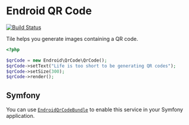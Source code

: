 Endroid QR Code
==============

[![Build Status](https://secure.travis-ci.org/endroid/QrCode.png)](http://travis-ci.org/endroid/QrCode)

Tile helps you generate images containing a QR code.

```php
<?php

$qrCode = new Endroid\QrCode\QrCode();
$qrCode->setText("Life is too short to be generating QR codes");
$qrCode->setSize(300);
$qrCode->render();
```

## Symfony

You can use [`EndroidQrCodeBundle`](https://github.com/endroid/EndroidQrCodeBundle) to enable this service in your Symfony application.